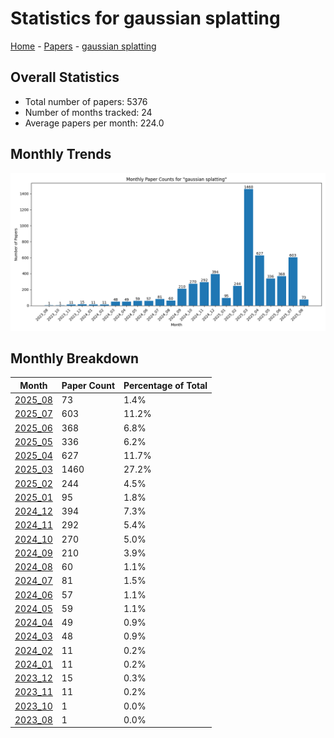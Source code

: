 # Statistics for gaussian splatting

[Home](https://arxcompass.github.io) - [Papers](https://arxcompass.github.io/papers) - [gaussian splatting](https://arxcompass.github.io/papers/gaussian_splatting)

## Overall Statistics

- Total number of papers: 5376
- Number of months tracked: 24
- Average papers per month: 224.0

## Monthly Trends

![Monthly Paper Counts](monthly_stats.png)

## Monthly Breakdown

| Month | Paper Count | Percentage of Total |
| --- | --- | --- |
| [2025_08](./2025_08/papers_1.md) | 73 | 1.4% |
| [2025_07](./2025_07/papers_1.md) | 603 | 11.2% |
| [2025_06](./2025_06/papers_1.md) | 368 | 6.8% |
| [2025_05](./2025_05/papers_1.md) | 336 | 6.2% |
| [2025_04](./2025_04/papers_1.md) | 627 | 11.7% |
| [2025_03](./2025_03/papers_1.md) | 1460 | 27.2% |
| [2025_02](./2025_02/papers_1.md) | 244 | 4.5% |
| [2025_01](./2025_01/papers_1.md) | 95 | 1.8% |
| [2024_12](./2024_12/papers_1.md) | 394 | 7.3% |
| [2024_11](./2024_11/papers_1.md) | 292 | 5.4% |
| [2024_10](./2024_10/papers_1.md) | 270 | 5.0% |
| [2024_09](./2024_09/papers_1.md) | 210 | 3.9% |
| [2024_08](./2024_08/papers_1.md) | 60 | 1.1% |
| [2024_07](./2024_07/papers_1.md) | 81 | 1.5% |
| [2024_06](./2024_06/papers_1.md) | 57 | 1.1% |
| [2024_05](./2024_05/papers_1.md) | 59 | 1.1% |
| [2024_04](./2024_04/papers_1.md) | 49 | 0.9% |
| [2024_03](./2024_03/papers_1.md) | 48 | 0.9% |
| [2024_02](./2024_02/papers_1.md) | 11 | 0.2% |
| [2024_01](./2024_01/papers_1.md) | 11 | 0.2% |
| [2023_12](./2023_12/papers_1.md) | 15 | 0.3% |
| [2023_11](./2023_11/papers_1.md) | 11 | 0.2% |
| [2023_10](./2023_10/papers_1.md) | 1 | 0.0% |
| [2023_08](./2023_08/papers_1.md) | 1 | 0.0% |
